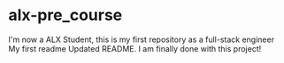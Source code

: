 # alx-pre_course<br>
I'm now a ALX Student, this is my first repository as a full-stack engineer<br>
My first readme Updated README. I am finally done with this project!
